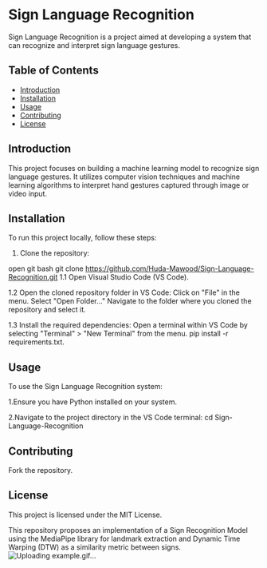# Sign Language Recognition

Sign Language Recognition is a project aimed at developing a system that can recognize and interpret sign language gestures.

## Table of Contents

- [Introduction](#introduction)
- [Installation](#installation)
- [Usage](#usage)
- [Contributing](#contributing)
- [License](#license)

## Introduction

This project focuses on building a machine learning model to recognize sign language gestures. It utilizes computer vision techniques and machine learning algorithms to interpret hand gestures captured through image or video input.

## Installation

To run this project locally, follow these steps:

1. Clone the repository:

open git bash
git clone https://github.com/Huda-Mawood/Sign-Language-Recognition.git
1.1 Open Visual Studio Code (VS Code).

1.2 Open the cloned repository folder in VS Code:
Click on "File" in the menu.
Select "Open Folder..."
Navigate to the folder where you cloned the repository and select it.

1.3 Install the required dependencies:
Open a terminal within VS Code by selecting "Terminal" > "New Terminal" from the menu.
pip install -r requirements.txt.

## Usage
To use the Sign Language Recognition system:

1.Ensure you have Python installed on your system.

2.Navigate to the project directory in the VS Code terminal:
   cd Sign-Language-Recognition

## Contributing
Fork the repository.

## License
This project is licensed under the MIT License.

This repository proposes an implementation of a Sign Recognition Model using the MediaPipe library for landmark extraction and Dynamic Time Warping (DTW) as a similarity metric between signs.
![Uploading example.gif…]()



